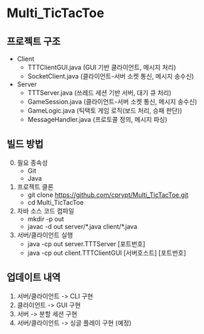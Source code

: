# Multi_TicTacToe

## 프로젝트 구조
- Client
    - TTTClientGUI.java (GUI 기반 클라이언트, 메시지 처리)
    - SocketClient.java (클라이언트-서버 소켓 통신, 메시지 송수신)
- Server
    - TTTServer.java (쓰레드 세션 기반 서버, 대기 큐 처리)
    - GameSession.java (클라이언트-서버 소켓 통신, 메시지 송수신)
    - GameLogic.java (틱택토 게임 로직(보드 처리, 승패 판단))
    - MessageHandler.java (프로토콜 정의, 메시지 파싱)

## 빌드 방법
0. 필요 종속성
    - Git
    - Java
1. 프로젝트 클론
    - git clone https://github.com/cprypt/Multi_TicTacToe.git
    - cd Multi_TicTacToe
2. 자바 소스 코드 컴파일
    - mkdir -p out
    - javac -d out server/\*.java client/\*.java
3. 서버/클라이언트 실행
    - java -cp out server.TTTServer [포트번호]
    - java -cp out client.TTTClientGUI [서버호스트] [포트번호]

## 업데이트 내역
1. 서버/클라이언트 -> CLI 구현
2. 클라이언트 -> GUI 구현
3. 서버 -> 분할 세션 구현
4. 서버/클라이언트 -> 싱글 플레이 구현 (예정)
